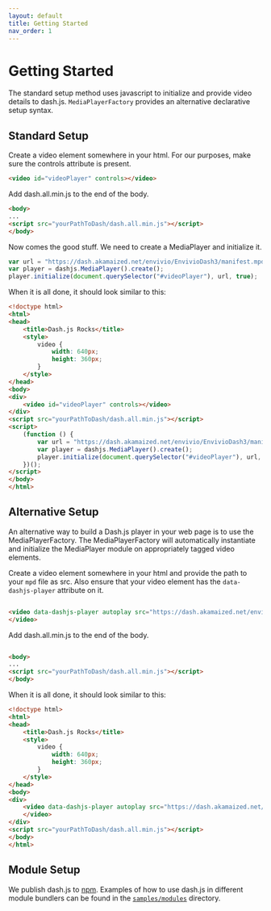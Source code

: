 ```yaml
---
layout: default
title: Getting Started
nav_order: 1
---
```


# Getting Started

The standard setup method uses javascript to initialize and provide video details to dash.js. `MediaPlayerFactory`
provides an alternative declarative setup syntax.

## Standard Setup

Create a video element somewhere in your html. For our purposes, make sure the controls attribute is present.

```html
<video id="videoPlayer" controls></video>
```

Add dash.all.min.js to the end of the body.

```html
<body>
...
<script src="yourPathToDash/dash.all.min.js"></script>
</body>
```

Now comes the good stuff. We need to create a MediaPlayer and initialize it.

```javascript
var url = "https://dash.akamaized.net/envivio/EnvivioDash3/manifest.mpd";
var player = dashjs.MediaPlayer().create();
player.initialize(document.querySelector("#videoPlayer"), url, true);
```

When it is all done, it should look similar to this:
```html
<!doctype html>
<html>
<head>
    <title>Dash.js Rocks</title>
    <style>
        video {
            width: 640px;
            height: 360px;
        }
    </style>
</head>
<body>
<div>
    <video id="videoPlayer" controls></video>
</div>
<script src="yourPathToDash/dash.all.min.js"></script>
<script>
    (function () {
        var url = "https://dash.akamaized.net/envivio/EnvivioDash3/manifest.mpd";
        var player = dashjs.MediaPlayer().create();
        player.initialize(document.querySelector("#videoPlayer"), url, true);
    })();
</script>
</body>
</html>
```

## Alternative Setup

An alternative way to build a Dash.js player in your web page is to use the MediaPlayerFactory. The MediaPlayerFactory
will automatically instantiate and initialize the MediaPlayer module on appropriately tagged video elements.

Create a video element somewhere in your html and provide the path to your `mpd` file as src. Also ensure that your
video element has the `data-dashjs-player` attribute on it.

```html

<video data-dashjs-player autoplay src="https://dash.akamaized.net/envivio/EnvivioDash3/manifest.mpd" controls>
</video>

```

Add dash.all.min.js to the end of the body.

```html

<body>
...
<script src="yourPathToDash/dash.all.min.js"></script>
</body>
```

When it is all done, it should look similar to this:

```html
<!doctype html>
<html>
<head>
    <title>Dash.js Rocks</title>
    <style>
        video {
            width: 640px;
            height: 360px;
        }
    </style>
</head>
<body>
<div>
    <video data-dashjs-player autoplay src="https://dash.akamaized.net/envivio/EnvivioDash3/manifest.mpd" controls>
    </video>
</div>
<script src="yourPathToDash/dash.all.min.js"></script>
</body>
</html>
```

## Module Setup

We publish dash.js to [npm](https://www.npmjs.com/package/dashjs). Examples of how to use dash.js in different module
bundlers can be found in
the [`samples/modules`](https://github.com/Dash-Industry-Forum/dash.js/tree/development/samples/modules) directory.
